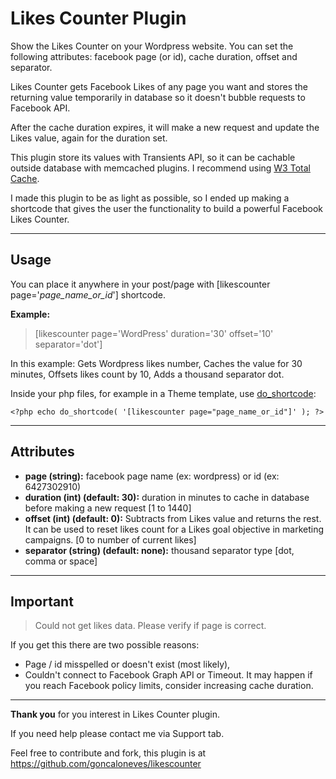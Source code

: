 Likes Counter Plugin
============

Show the Likes Counter on your Wordpress website. You can set the following attributes: facebook page (or id), cache duration, offset and separator.

Likes Counter gets Facebook Likes of any page you want and stores the returning value temporarily in database so it doesn't bubble requests to Facebook API.

After the cache duration expires, it will make a new request and update the Likes value, again for the duration set.

This plugin store its values with Transients API, so it can be cachable outside database with memcached plugins. I recommend using [W3 Total Cache][1].

I made this plugin to be as light as possible, so I ended up making a shortcode that gives the user the functionality to build a powerful Facebook Likes Counter.


----------


## Usage ##

You can place it anywhere in your post/page with [likescounter page='*page_name_or_id*'] shortcode.

**Example:**
> [likescounter page='WordPress' duration='30' offset='10' separator='dot']

In this example:
Gets Wordpress likes number,
Caches the value for 30 minutes,
Offsets likes count by 10,
Adds a thousand separator dot.

Inside your php files, for example in a Theme template, use [do_shortcode][2]:

    <?php echo do_shortcode( '[likescounter page="page_name_or_id"]' ); ?>

----------

## Attributes ##

*   **page (string):** facebook page name (ex: wordpress) or id (ex: 6427302910)
*   **duration (int) (default: 30):** duration in minutes to cache in database before making a new request [1 to 1440]
*   **offset (int) (default: 0):** Subtracts from Likes value and returns the rest. It can be used to reset likes count for a Likes goal objective in marketing campaigns. [0 to number of current likes]
*   **separator (string) (default: none):** thousand separator type [dot, comma or space]

----------

## Important ##

> Could not get likes data. Please verify if page is correct.

If you get this there are two possible reasons:

 - Page / id misspelled or doesn't exist (most likely),
 - Couldn't connect to Facebook Graph API or Timeout. It may happen if you reach Facebook policy limits, consider increasing cache duration.

----------

**Thank you** for you interest in Likes Counter plugin.

If you need help please contact me via Support tab.

Feel free to contribute and fork, this plugin is at https://github.com/goncaloneves/likescounter

  [1]: http://wordpress.org/plugins/w3-total-cache/
  [2]: http://codex.wordpress.org/Function_Reference/do_shortcode
